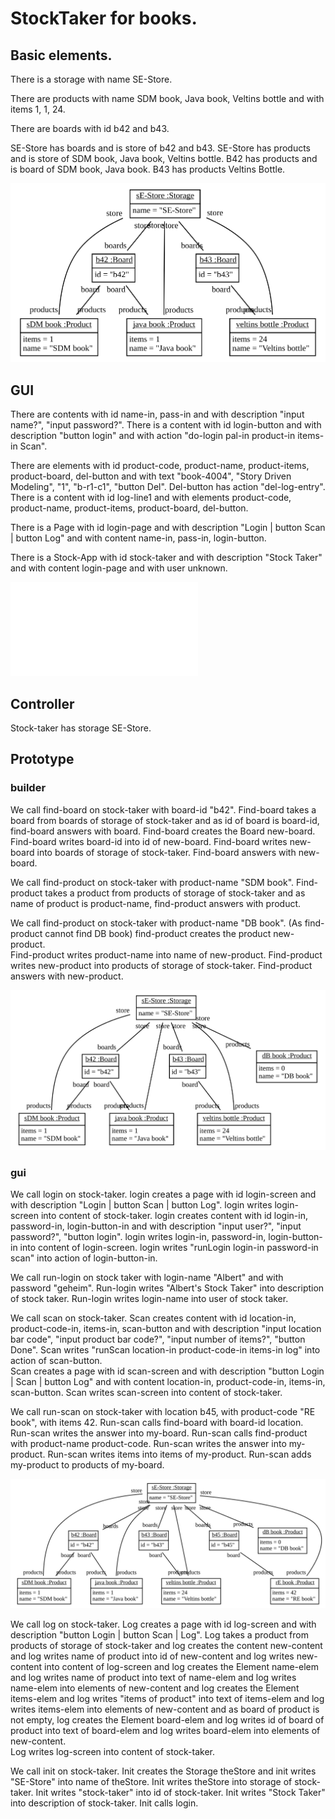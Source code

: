 
# StockTaker for books. 

## Basic elements. 

There is a storage with name SE-Store. 

There are products with name SDM book, Java book, Veltins bottle
and with items 1, 1, 24. 

There are boards with id b42 and b43.

SE-Store has boards and is store of b42 and b43.
SE-Store has products and is store of SDM book, Java book, Veltins bottle.
B42 has products and is board of SDM book, Java book.
B43 has products Veltins Bottle.

![SE-Store](objects.svg)


## GUI

There are contents with id name-in, pass-in
and with description "input name?", "input password?".
There is a content with id login-button and with description "button login"
and with action "do-login pal-in product-in items-in Scan".

There are elements with id product-code, product-name, product-items, product-board, del-button and 
with text "book-4004", "Story Driven Modeling", "1", "b-r1-c1", "button Del". 
Del-button has action "del-log-entry".
There is a content with id log-line1 and with elements product-code, product-name, product-items, product-board, del-button.

There is a Page with id login-page 
and with description "Login | button Scan | button Log"
and with content name-in, pass-in, login-button.

There is a Stock-App with id stock-taker 
and with description "Stock Taker"
and with content login-page 
and with user unknown.

![stock-taker](stock01.html)


## Controller

Stock-taker has storage SE-Store. 


## Prototype

### builder

We call find-board on stock-taker with board-id "b42". 
Find-board takes a board from boards of storage of stock-taker 
and as id of board is board-id, find-board answers with board.
Find-board creates the Board new-board. 
Find-board writes board-id into id of new-board. 
Find-board writes new-board into boards of storage of stock-taker.
Find-board answers with new-board. 

We call find-product on stock-taker with product-name "SDM book". 
Find-product takes a product from products of storage of stock-taker
and as name of product is product-name, find-product answers with product.

We call find-product on stock-taker with product-name "DB book". 
(As find-product cannot find DB book)
find-product creates the product new-product.   
Find-product writes product-name into name of new-product.
Find-product writes new-product into products of storage of stock-taker.
Find-product answers with new-product. 

![SE-Store](find-product.svg)

### gui

We call login on stock-taker.
login creates a page with id login-screen 
and with description "Login | button Scan | button Log".
login writes login-screen into content of stock-taker.
login creates content with id login-in, password-in, login-button-in
and with description "input user?", "input password?", "button login".
login writes login-in, password-in, login-button-in into content of login-screen. 
login writes "runLogin login-in password-in scan" into action of login-button-in.

We call run-login on stock taker with login-name "Albert" and with password "geheim". 
Run-login writes "Albert's Stock Taker" into description of stock taker. 
Run-login writes login-name into user of stock taker. 

We call scan on stock-taker.
Scan creates content with id location-in, product-code-in, items-in, scan-button 
and with description 
  "input location bar code",
  "input product bar code?", 
  "input number of items?",
  "button Done".
Scan writes "runScan location-in product-code-in items-in log" into action of scan-button.   
Scan creates a page with id scan-screen 
and with description "button Login | Scan | button Log"
and with content location-in, product-code-in, items-in, scan-button.
Scan writes scan-screen into content of stock-taker.

We call run-scan on stock-taker with location b45, with product-code "RE book", with items 42.
Run-scan calls find-board with board-id location.
Run-scan writes the answer into my-board.
Run-scan calls find-product with product-name product-code. 
Run-scan writes the answer into my-product.
Run-scan writes items into items of my-product.
Run-scan adds my-product to products of my-board.  

![SE-Store](run-scan.svg)

We call log on stock-taker.
Log creates a page with id log-screen 
and with description "button Login | button Scan | Log". 
Log takes a product from products of storage of stock-taker
and log creates the content new-content 
and log writes name of product into id of new-content
and log writes new-content into content of log-screen
and log creates the Element name-elem 
and log writes name of product into text of name-elem
and log writes name-elem into elements of new-content
and log creates the Element items-elem 
and log writes "items of product" into text of items-elem
and log writes items-elem into elements of new-content
and as board of product is not empty,
log creates the Element board-elem 
and log writes id of board of product into text of board-elem
and log writes board-elem into elements of new-content.  
Log writes log-screen into content of stock-taker. 


We call init on stock-taker.
Init creates the Storage theStore and init writes "SE-Store" into name of theStore.
Init writes theStore into storage of stock-taker.
Init writes "stock-taker" into id of stock-taker.
Init writes "Stock Taker" into description of stock-taker. 
Init calls login.


